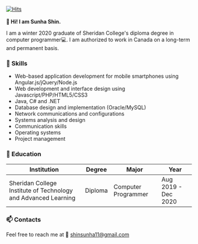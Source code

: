 [![Hits](https://hits.seeyoufarm.com/api/count/incr/badge.svg?url=https%3A%2F%2Fgithub.com%2Fsunha-shin&count_bg=%2379C83D&title_bg=%23555555&icon=&icon_color=%23E7E7E7&title=hits&edge_flat=false)](https://hits.seeyoufarm.com)<br><br>
**👋 Hi! I am Sunha Shin.**

I am a winter 2020 graduate of Sheridan College's diploma degree in computer programmer:computer:. I am authorized to work in Canada on a long-term and permanent basis. <br>

### :blue_heart: Skills ###
* Web-based application development for mobile smartphones using Angular.js/jQuery/Node.js<br>
* Web development and interface design using Javascript/PHP/HTML5/CSS3
* Java, C# and .NET<br>
* Database design and implementation (Oracle/MySQL)<br>
* Network communications and configurations<br>
* Systems analysis and design<br>
* Communication skills<br>
* Operating systems<br>
* Project management<br>


### :school: Education ###
|Institution|Degree|Major|Year|
|-----------|------|-----|----|
|Sheridan College Institute of Technology and Advanced Learning|Diploma|Computer Programmer|Aug 2019 - Dec 2020|


### :mailbox: Contacts ###
Feel free to reach me at :e-mail: shinsunha11@gmail.com 
<!--
**sunha-shin/sunha-shin** is a ✨ _special_ ✨ repository because its `README.md` (this file) appears on your GitHub profile.

Here are some ideas to get you started:

- 🔭 I’m currently working on ...
- 🌱 I’m currently learning ...
- 👯 I’m looking to collaborate on ...
- 🤔 I’m looking for help with ...
- 💬 Ask me about ...
- 📫 How to reach me: ...
- 😄 Pronouns: ...
- ⚡ Fun fact: ...
-->
